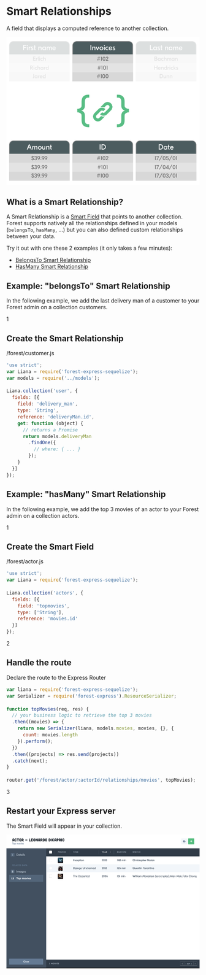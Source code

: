 # Smart Relationships

A field that displays a computed reference to another collection.

<img src="/public/img/smart-relationship-1.png" alt="Smart relationship" class="img--retina">

## What is a Smart Relationship?

A Smart Relationship is a [Smart Field](#smart-fields) that points to another
collection. Forest supports natively all the relationships defined in your
models (`belongsTo`, `hasMany`, …) but you can also defined custom
relationships between your data.

Try it out with one these 2 examples (it only takes a few minutes):

- [BelongsTo Smart Relationship](#example-belongsto-smart-relationship)
- [HasMany Smart Relationship](#example-hasmany-smart-relationship)

## Example: "belongsTo" Smart Relationship

In the following example, we add the last delivery man of a customer to your
Forest admin on a collection customers.

<div class="l-step l-mb l-pt">
  <span class="l-step__number l-step__number--active u-f-l u-hm-r">1</span>
  <div class="u-o-h">
    <h2 class="l-step__title">Create the Smart Relationship</h2>
    <p class="l-step__description">/forest/customer.js</p>
  </div>
</div>

```javascript
'use strict';
var Liana = require('forest-express-sequelize');
var models = require('../models');

Liana.collection('user', {
  fields: [{
    field: 'delivery_man',
    type: 'String',
    reference: 'deliveryMan.id',
    get: function (object) {
      // returns a Promise
      return models.deliveryMan
        .findOne({
          // where: { ... }
        });
    }
  }]
});

```

## Example: "hasMany" Smart Relationship

In the following example, we add the top 3 movies of an actor to your
Forest admin on a collection actors.

<div class="l-step l-mb l-pt">
  <span class="l-step__number l-step__number--active u-f-l u-hm-r">1</span>
  <div class="u-o-h">
    <h2 class="l-step__title">Create the Smart Field</h2>
    <p class="l-step__description">/forest/actor.js</p>
  </div>
</div>

```javascript
'use strict';
var Liana = require('forest-express-sequelize');

Liana.collection('actors', {
  fields: [{
    field: 'topmovies',
    type: ['String'],
    reference: 'movies.id'
  }]
});

```

<div class="l-step l-mb l-pt">
  <span class="l-step__number l-step__number--active u-f-l u-hm-r">2</span>
  <div class="u-o-h">
    <h2 class="l-step__title">Handle the route</h2>
    <p class="l-step__description">Declare the route to the Express Router</p>
  </div>
</div>

```javascript
var liana = require('forest-express-sequelize');
var Serializer = require('forest-express').ResourceSerializer;

function topMovies(req, res) {
  // your business logic to retrieve the top 3 movies
  .then((movies) => {
    return new Serializer(liana, models.movies, movies, {}, {
      count: movies.length
    }).perform();
  })
  .then((projects) => res.send(projects))
  .catch(next);
}

router.get('/forest/actor/:actorId/relationships/movies', topMovies);
```

<div class="l-step l-mb l-pt">
  <span class="l-step__number l-step__number--active u-f-l u-hm-r">3</span>
  <div class="u-o-h">
    <h2 class="l-step__title">Restart your Express server</h2>
    <p class="l-step__description">The Smart Field will appear in your collection.</p>
  </div>
</div>

![SmartField 1](/public/img/smart-field-1.png "smart-field-1")

